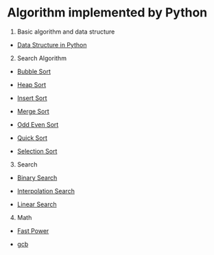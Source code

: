 # Algorithm implemented by Python

1. Basic algorithm and data structure

* [Data Structure in Python](https://github.com/Shanshan-IC/Algorithm_Python/blob/master/BasicAlgoAndDS/dataStructure.py)

2. Search Algorithm

* [Bubble Sort](https://github.com/Shanshan-IC/Algorithm_Python/blob/master/sort/bubble_sort.py)

* [Heap Sort](https://github.com/Shanshan-IC/Algorithm_Python/blob/master/sort/heap_sort.py)

* [Insert Sort](https://github.com/Shanshan-IC/Algorithm_Python/blob/master/sort/insert_sort.py)

* [Merge Sort](https://github.com/Shanshan-IC/Algorithm_Python/blob/master/sort/merge_sort.py)

* [Odd Even Sort](https://github.com/Shanshan-IC/Algorithm_Python/blob/master/sort/odd_even_sort.py)

* [Quick Sort](https://github.com/Shanshan-IC/Algorithm_Python/blob/master/sort/quick_sort.py)

* [Selection Sort](https://github.com/Shanshan-IC/Algorithm_Python/blob/master/sort/selection_sort.py)

3. Search

* [Binary Search](https://github.com/Shanshan-IC/Algorithm_Python/blob/master/search/binarysearch.py)

* [Interpolation Search](https://github.com/Shanshan-IC/Algorithm_Python/blob/master/search/interpolation_search.py)

* [Linear Search](https://github.com/Shanshan-IC/Algorithm_Python/blob/master/search/linear_search.py)

4. Math

* [Fast Power]()

* [gcb]()

